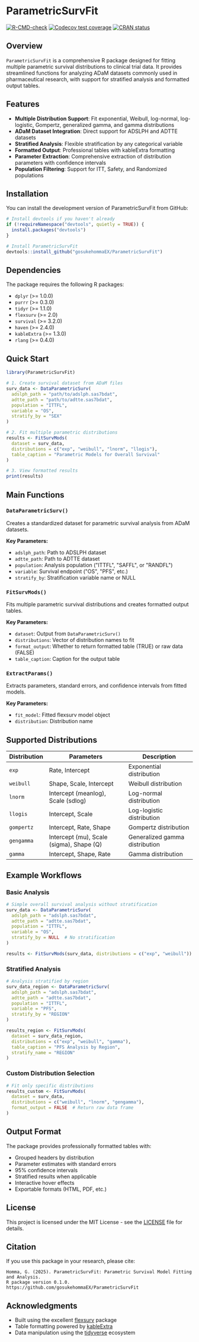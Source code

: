 # ParametricSurvFit

<!-- badges: start -->
[![R-CMD-check](https://github.com/gosukehommaEX/ParametricSurvFit/actions/workflows/R-CMD-check.yaml/badge.svg)](https://github.com/gosukehommaEX/ParametricSurvFit/actions/workflows/R-CMD-check.yaml)
[![Codecov test coverage](https://codecov.io/gh/gosukehommaEX/ParametricSurvFit/branch/main/graph/badge.svg)](https://codecov.io/gh/gosukehommaEX/ParametricSurvFit?branch=main)
[![CRAN status](https://www.r-pkg.org/badges/version/ParametricSurvFit)](https://CRAN.R-project.org/package=ParametricSurvFit)
<!-- badges: end -->

## Overview

`ParametricSurvFit` is a comprehensive R package designed for fitting multiple parametric survival distributions to clinical trial data. It provides streamlined functions for analyzing ADaM datasets commonly used in pharmaceutical research, with support for stratified analysis and formatted output tables.

## Features

- **Multiple Distribution Support**: Fit exponential, Weibull, log-normal, log-logistic, Gompertz, generalized gamma, and gamma distributions
- **ADaM Dataset Integration**: Direct support for ADSLPH and ADTTE datasets
- **Stratified Analysis**: Flexible stratification by any categorical variable
- **Formatted Output**: Professional tables with kableExtra formatting
- **Parameter Extraction**: Comprehensive extraction of distribution parameters with confidence intervals
- **Population Filtering**: Support for ITT, Safety, and Randomized populations

## Installation

You can install the development version of ParametricSurvFit from GitHub:

```r
# Install devtools if you haven't already
if (!requireNamespace("devtools", quietly = TRUE)) {
  install.packages("devtools")
}

# Install ParametricSurvFit
devtools::install_github("gosukehommaEX/ParametricSurvFit")
```

## Dependencies

The package requires the following R packages:
- `dplyr` (>= 1.0.0)
- `purrr` (>= 0.3.0)
- `tidyr` (>= 1.1.0)
- `flexsurv` (>= 2.0)
- `survival` (>= 3.2.0)
- `haven` (>= 2.4.0)
- `kableExtra` (>= 1.3.0)
- `rlang` (>= 0.4.0)

## Quick Start

```r
library(ParametricSurvFit)

# 1. Create survival dataset from ADaM files
surv_data <- DataParametricSurv(
  adslph_path = "path/to/adslph.sas7bdat",
  adtte_path = "path/to/adtte.sas7bdat",
  population = "ITTFL",
  variable = "OS",
  stratify_by = "SEX"
)

# 2. Fit multiple parametric distributions
results <- FitSurvMods(
  dataset = surv_data,
  distributions = c("exp", "weibull", "lnorm", "llogis"),
  table_caption = "Parametric Models for Overall Survival"
)

# 3. View formatted results
print(results)
```

## Main Functions

### `DataParametricSurv()`
Creates a standardized dataset for parametric survival analysis from ADaM datasets.

**Key Parameters:**
- `adslph_path`: Path to ADSLPH dataset
- `adtte_path`: Path to ADTTE dataset  
- `population`: Analysis population ("ITTFL", "SAFFL", or "RANDFL")
- `variable`: Survival endpoint ("OS", "PFS", etc.)
- `stratify_by`: Stratification variable name or NULL

### `FitSurvMods()`
Fits multiple parametric survival distributions and creates formatted output tables.

**Key Parameters:**
- `dataset`: Output from `DataParametricSurv()`
- `distributions`: Vector of distribution names to fit
- `format_output`: Whether to return formatted table (TRUE) or raw data (FALSE)
- `table_caption`: Caption for the output table

### `ExtractParams()`
Extracts parameters, standard errors, and confidence intervals from fitted models.

**Key Parameters:**
- `fit_model`: Fitted flexsurv model object
- `distribution`: Distribution name

## Supported Distributions

| Distribution | Parameters | Description |
|--------------|------------|-------------|
| `exp` | Rate, Intercept | Exponential distribution |
| `weibull` | Shape, Scale, Intercept | Weibull distribution |
| `lnorm` | Intercept (meanlog), Scale (sdlog) | Log-normal distribution |
| `llogis` | Intercept, Scale | Log-logistic distribution |
| `gompertz` | Intercept, Rate, Shape | Gompertz distribution |
| `gengamma` | Intercept (mu), Scale (sigma), Shape (Q) | Generalized gamma distribution |
| `gamma` | Intercept, Shape, Rate | Gamma distribution |

## Example Workflows

### Basic Analysis
```r
# Simple overall survival analysis without stratification
surv_data <- DataParametricSurv(
  adslph_path = "adslph.sas7bdat",
  adtte_path = "adtte.sas7bdat",
  population = "ITTFL",
  variable = "OS",
  stratify_by = NULL  # No stratification
)

results <- FitSurvMods(surv_data, distributions = c("exp", "weibull"))
```

### Stratified Analysis
```r
# Analysis stratified by region
surv_data_region <- DataParametricSurv(
  adslph_path = "adslph.sas7bdat",
  adtte_path = "adtte.sas7bdat",
  population = "ITTFL",
  variable = "PFS",
  stratify_by = "REGION"
)

results_region <- FitSurvMods(
  dataset = surv_data_region,
  distributions = c("exp", "weibull", "gamma"),
  table_caption = "PFS Analysis by Region",
  stratify_name = "REGION"
)
```

### Custom Distribution Selection
```r
# Fit only specific distributions
results_custom <- FitSurvMods(
  dataset = surv_data,
  distributions = c("weibull", "lnorm", "gengamma"),
  format_output = FALSE  # Return raw data frame
)
```

## Output Format

The package provides professionally formatted tables with:
- Grouped headers by distribution
- Parameter estimates with standard errors
- 95% confidence intervals
- Stratified results when applicable
- Interactive hover effects
- Exportable formats (HTML, PDF, etc.)


## License

This project is licensed under the MIT License - see the [LICENSE](LICENSE) file for details.

## Citation

If you use this package in your research, please cite:

```
Homma, G. (2025). ParametricSurvFit: Parametric Survival Model Fitting and Analysis. 
R package version 0.1.0. https://github.com/gosukehommaEX/ParametricSurvFit
```

## Acknowledgments

- Built using the excellent [flexsurv](https://github.com/chjackson/flexsurv) package
- Table formatting powered by [kableExtra](https://github.com/haozhu233/kableExtra)
- Data manipulation using the [tidyverse](https://www.tidyverse.org/) ecosystem
